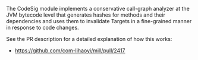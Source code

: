 The CodeSig module implements a conservative call-graph analyzer at the JVM
bytecode level that generates hashes for methods and their dependencies and uses
them to invalidate Targets in a fine-grained manner in response to code changes.

See the PR description for a detailed explanation of how this works:

- https://github.com/com-lihaoyi/mill/pull/2417
